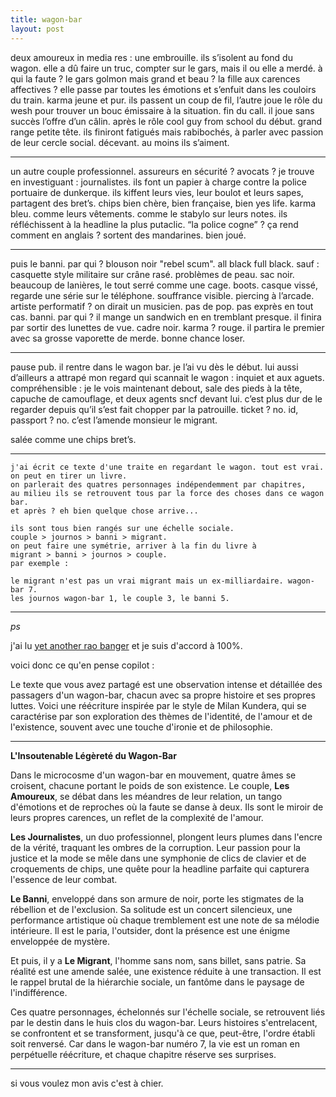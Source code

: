```yaml
---
title: wagon-bar
layout: post
---
```


deux amoureux in media res : une embrouille. 
ils s’isolent au fond du wagon. 
elle a dû faire un truc, compter sur le gars, mais il ou elle a merdé. 
à qui la faute ? 
le gars golmon mais grand et beau ? 
la fille aux carences affectives ? 
elle passe par toutes les émotions et s’enfuit dans les couloirs du train. 
karma jeune et pur. 
ils passent un coup de fil, l’autre joue le rôle du wesh pour trouver un bouc émissaire à la situation. 
fin du call. 
il joue sans succès l’offre d’un câlin. 
après le rôle cool guy from school du début. 
grand range petite tête. 
ils finiront fatigués mais rabibochés, à parler avec passion de leur cercle social. 
décevant. 
au moins ils s’aiment. 

---

un autre couple professionnel. 
assureurs en sécurité ? 
avocats ? 
je trouve en investiguant : journalistes. 
ils font un papier à charge contre la police portuaire de dunkerque. 
ils kiffent leurs vies, leur boulot et leurs sapes, partagent des bret’s. 
chips bien chère, bien française, bien yes life. 
karma bleu. 
comme leurs vêtements. 
comme le stabylo sur leurs notes. 
ils réfléchissent à la headline la plus putaclic. 
“la police cogne” ? 
ça rend comment en anglais ?
sortent des mandarines. 
bien joué. 

---

puis le banni. 
par qui ? 
blouson noir "rebel scum". 
all black full black. 
sauf : casquette style militaire sur crâne rasé. 
problèmes de peau. 
sac noir. 
beaucoup de lanières, le tout serré comme une cage. 
boots. 
casque vissé, regarde une série sur le téléphone. 
souffrance visible. 
piercing à l’arcade. 
artiste performatif ? 
on dirait un musicien. 
pas de pop. 
pas exprès en tout cas. 
banni. 
par qui ? 
il mange un sandwich en en tremblant presque. 
il finira par sortir des lunettes de vue. 
cadre noir. 
karma ? 
rouge. 
il partira le premier avec sa grosse vaporette de merde. 
bonne chance loser. 

---

pause pub. 
il rentre dans le wagon bar. 
je l’ai vu dès le début. 
lui aussi d’ailleurs a attrapé mon regard qui scannait le wagon : inquiet et aux aguets. 
compréhensible : je le vois maintenant debout, sale des pieds à la tête, capuche de camouflage, et deux agents sncf devant lui. 
c’est plus dur de le regarder depuis qu’il s’est fait chopper par la patrouille. 
ticket ? 
no. 
id, passport ? 
no. 
c’est l’amende monsieur le migrant.

salée comme une chips bret’s.

---

```
j'ai écrit ce texte d'une traite en regardant le wagon. tout est vrai.
on peut en tirer un livre.
on parlerait des quatres personnages indépendemment par chapitres,
au milieu ils se retrouvent tous par la force des choses dans ce wagon bar.
et après ? eh bien quelque chose arrive... 

ils sont tous bien rangés sur une échelle sociale.
couple > journos > banni > migrant.
on peut faire une symétrie, arriver à la fin du livre à
migrant > banni > journos > couple.
par exemple :

le migrant n'est pas un vrai migrant mais un ex-milliardaire. wagon-bar 7.
les journos wagon-bar 1, le couple 3, le banni 5.
```

---

*ps*

j'ai lu [yet another rao banger](https://www.ribbonfarm.com/2024/03/08/my-post-ai-writing/) 
et je suis d'accord à 100%.

voici donc ce qu'en pense copilot :

Le texte que vous avez partagé est une observation intense et détaillée des passagers d'un wagon-bar, chacun avec sa propre histoire et ses propres luttes. Voici une réécriture inspirée par le style de Milan Kundera, qui se caractérise par son exploration des thèmes de l'identité, de l'amour et de l'existence, souvent avec une touche d'ironie et de philosophie.

---

**L'Insoutenable Légèreté du Wagon-Bar**

Dans le microcosme d'un wagon-bar en mouvement, quatre âmes se croisent, chacune portant le poids de son existence. Le couple, **Les Amoureux**, se débat dans les méandres de leur relation, un tango d'émotions et de reproches où la faute se danse à deux. Ils sont le miroir de leurs propres carences, un reflet de la complexité de l'amour.

**Les Journalistes**, un duo professionnel, plongent leurs plumes dans l'encre de la vérité, traquant les ombres de la corruption. Leur passion pour la justice et la mode se mêle dans une symphonie de clics de clavier et de croquements de chips, une quête pour la headline parfaite qui capturera l'essence de leur combat.

**Le Banni**, enveloppé dans son armure de noir, porte les stigmates de la rébellion et de l'exclusion. Sa solitude est un concert silencieux, une performance artistique où chaque tremblement est une note de sa mélodie intérieure. Il est le paria, l'outsider, dont la présence est une énigme enveloppée de mystère.

Et puis, il y a **Le Migrant**, l'homme sans nom, sans billet, sans patrie. Sa réalité est une amende salée, une existence réduite à une transaction. Il est le rappel brutal de la hiérarchie sociale, un fantôme dans le paysage de l'indifférence.

Ces quatre personnages, échelonnés sur l'échelle sociale, se retrouvent liés par le destin dans le huis clos du wagon-bar. Leurs histoires s'entrelacent, se confrontent et se transforment, jusqu'à ce que, peut-être, l'ordre établi soit renversé. Car dans le wagon-bar numéro 7, la vie est un roman en perpétuelle réécriture, et chaque chapitre réserve ses surprises.

---

si vous voulez mon avis c'est à chier.
